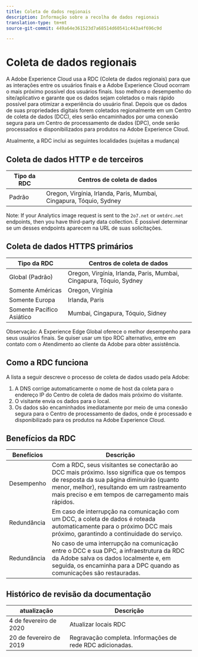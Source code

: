 ```yaml
---
title: Coleta de dados regionais
description: Informação sobre a recolha de dados regionais
translation-type: tm+mt
source-git-commit: 449a64e361523d7a68514d60541c443a4f696c9d

---
```



# Coleta de dados regionais

A Adobe Experience Cloud usa a RDC (Coleta de dados regionais) para que as interações entre os usuários finais e a Adobe Experience Cloud ocorram o mais próximo possível dos usuários finais. Isso melhora o desempenho do site/aplicativo e garante que os dados sejam coletados o mais rápido possível para otimizar a experiência do usuário final. Depois que os dados de suas propriedades digitais forem coletados regionalmente em um Centro de coleta de dados (DCC), eles serão encaminhados por uma conexão segura para um Centro de processamento de dados (DPC), onde serão processados e disponibilizados para produtos na Adobe Experience Cloud.

Atualmente, a RDC inclui as seguintes localidades (sujeitas a mudança)

## Coleta de dados HTTP e de terceiros

| Tipo da RDC | Centros de coleta de dados |
|---------------------|-------------------|
| Padrão | Oregon, Virgínia, Irlanda, Paris, Mumbai, Cingapura, Tóquio, Sydney |

Note: If your Analytics image request is sent to the `2o7.net` or `omtdrc.net` endpoints, then you have third-party data collection. É possível determinar se um desses endpoints aparecem na URL de suas solicitações.

## Coleta de dados HTTPS primários

| Tipo da RDC | Centros de coleta de dados |
|---------------------|-------------------|
| Global (Padrão) | Oregon, Virgínia, Irlanda, Paris, Mumbai, Cingapura, Tóquio, Sydney |
| Somente Américas | Oregon, Virgínia |
| Somente Europa | Irlanda, Paris |
| Somente Pacífico Asiático | Mumbai, Cingapura, Tóquio, Sidney |

Observação: A Experience Edge Global oferece o melhor desempenho para seus usuários finais.  Se quiser usar um tipo RDC alternativo, entre em contato com o Atendimento ao cliente da Adobe para obter assistência.

## Como a RDC funciona

A lista a seguir descreve o processo de coleta de dados usado pela Adobe:

1. A DNS corrige automaticamente o nome de host da coleta para o endereço IP do Centro de coleta de dados mais próximo do visitante.
1. O visitante envia os dados para o local.
1. Os dados são encaminhados imediatamente por meio de uma conexão segura para o Centro de processamento de dados, onde é processado e disponibilizado para os produtos na Adobe Experience Cloud.

## Benefícios da RDC

| Benefícios | Descrição |
|---------|-----------|
| Desempenho | Com a RDC, seus visitantes se conectarão ao DCC mais próximo. Isso significa que os tempos de resposta da sua página diminuirão (quanto menor, melhor), resultando em um rastreamento mais preciso e em tempos de carregamento mais rápidos. |
| Redundância | Em caso de interrupção na comunicação com um DCC, a coleta de dados é roteada automaticamente para o próximo DCC mais próximo, garantindo a continuidade do serviço. |
| Redundância | No caso de uma interrupção na comunicação entre o DCC e sua DPC, a infraestrutura da RDC da Adobe salva os dados localmente e, em seguida, os encaminha para a DPC quando as comunicações são restauradas. |

## Histórico de revisão da documentação

| atualização | Descrição |
|--------|---------|
| 4 de fevereiro de 2020 | Atualizar locais RDC |
| 20 de fevereiro de 2019 | Regravação completa. Informações de rede RDC adicionadas. |
